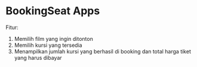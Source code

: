# BookingSeat Apps

Fitur:
1. Memilih film yang ingin ditonton
2. Memilih kursi yang tersedia
3. Menampilkan jumlah kursi yang berhasil di booking dan total harga tiket yang harus dibayar
